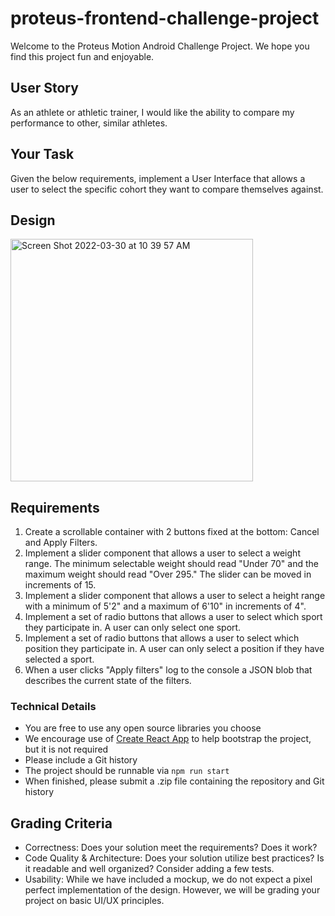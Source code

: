 # proteus-frontend-challenge-project

Welcome to the Proteus Motion Android Challenge Project. We hope you find this project fun and enjoyable.

## User Story

As an athlete or athletic trainer, I would like the ability to compare my performance to other, similar athletes. 

## Your Task

Given the below requirements, implement a User Interface that allows a user to select the specific cohort they want to compare themselves against.

## Design
<img width="388" alt="Screen Shot 2022-03-30 at 10 39 57 AM" src="https://user-images.githubusercontent.com/1988962/160861513-5ee596c2-524a-40bd-88fc-1556bd03c5ea.png">


## Requirements

1. Create a scrollable container with 2 buttons fixed at the bottom: Cancel and Apply Filters.
2. Implement a slider component that allows a user to select a weight range. The minimum selectable weight should read "Under 70" and the maximum weight should read "Over 295." The slider can be moved in increments of 15.
3. Implement a slider component that allows a user to select a height range with a minimum of 5'2" and a maximum of 6'10" in increments of 4".  
4. Implement a set of radio buttons that allows a user to select which sport they participate in. A user can only select one sport.
5. Implement a set of radio buttons that allows a user to select which position they participate in. A user can only select a position if they have selected a sport. 
6. When a user clicks "Apply filters" log to the console a JSON blob that describes the current state of the filters.

### Technical Details
- You are free to use any open source libraries you choose
- We encourage use of [Create React App](https://create-react-app.dev/) to help bootstrap the project, but it is not required
- Please include a Git history
- The project should be runnable via `npm run start`
- When finished, please submit a .zip file containing the repository and Git history

## Grading Criteria
- Correctness: Does your solution meet the requirements? Does it work?
- Code Quality & Architecture: Does your solution utilize best practices? Is it readable and well organized? Consider adding a few tests.
- Usability: While we have included a mockup, we do not expect a pixel perfect implementation of the design. However, we will be grading your project on basic UI/UX principles.
